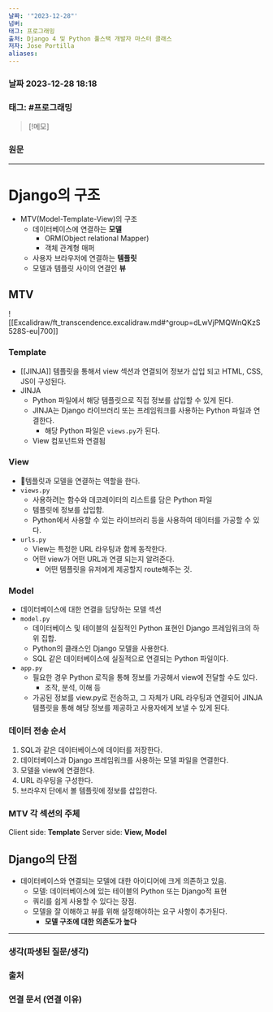 ```yaml
---
날짜: '"2023-12-28"'
넘버: 
태그: 프로그래밍
출처: Django 4 및 Python 풀스택 개발자 마스터 클래스
저자: Jose Portilla
aliases:
---
```

### 날짜  2023-12-28 18:18

### 태그: #프로그래밍 

>[!메모]
>

### 원문
---
# Django의 구조
- MTV(Model-Template-View)의 구조
	- 데이터베이스에 연결하는 **모델**
		- ORM(Object relational Mapper)
		- 객체 관계형 매퍼
	- 사용자 브라우저에 연결하는 **템플릿**
	- 모델과 템플릿 사이의 연결인 **뷰**
## MTV
![[Excalidraw/ft_transcendence.excalidraw.md#^group=dLwVjPMQWnQKzS528S-eu|700]]
### Template
- [[JINJA]] 템플릿을 통해서 view 섹션과 연결되어 정보가 삽입 되고 HTML, CSS, JS이 구성된다.
- JINJA
	- Python 파일에서 해당 템플릿으로 직접 정보를 삽입할 수 있게 된다.
	- JINJA는 Django 라이브러리 또는 프레임워크를 사용하는 Python 파일과 연결한다.
		- 해당 Python 파일은 `views.py`가 된다.
	- View 컴포넌트와 연결됨
### View
- 템플릿과 모델을 연결하는 역할을 한다.
- `views.py`
	- 사용하려는 함수와 데코레이터의 리스트를 담은 Python 파일
	- 템플릿에 정보를 삽입함.
	- Python에서 사용할 수 있는 라이브러리 등을 사용하여 데이터를 가공할 수 있다.
- `urls.py`
	- View는 특정한 URL 라우팅과 함께 동작한다.
	- 어떤 view가 어떤 URL과 연결 되는지 알려준다.
		- 어떤 템플릿을 유저에게 제공할지 route해주는 것.
### Model
- 데이터베이스에 대한 연결을 담당하는 모델 섹션
- `model.py`
	- 데이터베이스 및 테이블의 실질적인 Python 표현인 Django 프레임워크의 하위 집합.
	- Python의 클래스인 Django 모델을 사용한다.
	- SQL 같은 데이터베이스에 실질적으로 연결되는 Python 파일이다.
- `app.py`
	- 필요한 경우 Python 로직을 통해 정보를 가공해서 view에 전달할 수도 있다.
		- 조작, 분석, 이해 등
	- 가공된 정보를 view.py로 전송하고, 그 자체가 URL 라우팅과 연결되어 JINJA 템플릿을 통해 해당 정보를 제공하고 사용자에게 보낼 수 있게 된다.
### 데이터 전송 순서
1. SQL과 같은 데이터베이스에 데이터를 저장한다.
2. 데이터베이스과 Django 프레임워크를 사용하는 모델 파일을 연결한다.
3. 모델을 view에 연결한다.
4. URL 라우팅을 구성한다.
5. 브라우저 단에서 볼 템플릿에 정보를 삽입한다.
### MTV 각 섹션의 주체
Client side: **Template**
Server side: **View, Model**

## Django의 단점
- 데이터베이스와 연결되는 모델에 대한 아이디어에 크게 의존하고 있음.
	- 모델: 데이터베이스에 있는 테이블의 Python 또는 Django적 표현
	- 쿼리를 쉽게 사용할 수 있다는 장점.
	- 모델을 잘 이해하고 뷰를 위해 설정해야하는 요구 사항이 추가된다.
		- **모델 구조에 대한 의존도가 높다**

---
### 생각(파생된 질문/생각)

### 출처

### 연결 문서 (연결 이유)
